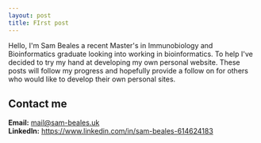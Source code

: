 ```yaml
---
layout: post
title: FIrst post
---
```


Hello, I'm Sam Beales a recent Master's in Immunobiology and Bioinformatics graduate looking into working in bioinformatics. To help I've decided to try my hand at developing my own personal website. These posts will follow my progress and hopefully provide a follow on for others who would like to develop their own personal sites.

## Contact me
**Email:** mail@sam-beales.uk <br>
**LinkedIn:** https://www.linkedin.com/in/sam-beales-614624183